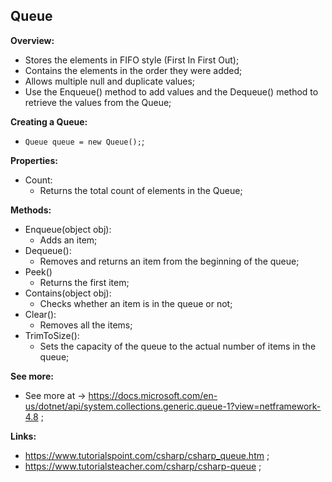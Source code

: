 ## Queue

**Overview:**

- Stores the elements in FIFO style (First In First Out);
- Contains the elements in the order they were added;
- Allows multiple null and duplicate values;
- Use the Enqueue() method to add values and the Dequeue() method to retrieve the values from the Queue;

**Creating a Queue:**

- `Queue queue = new Queue();`;

**Properties:**

- Count:
  - Returns the total count of elements in the Queue;

**Methods:**

- Enqueue(object obj):
  - Adds an item;
- Dequeue():
  - Removes and returns an item from the beginning of the queue;
- Peek()
  - Returns the first item;
- Contains(object obj):
  - Checks whether an item is in the queue or not;
- Clear():
  - Removes all the items;
- TrimToSize():
  - Sets the capacity of the queue to the actual number of items in the queue;

**See more:**

- See more at -> https://docs.microsoft.com/en-us/dotnet/api/system.collections.generic.queue-1?view=netframework-4.8 ;

**Links:**

- https://www.tutorialspoint.com/csharp/csharp_queue.htm ;
- https://www.tutorialsteacher.com/csharp/csharp-queue ;
